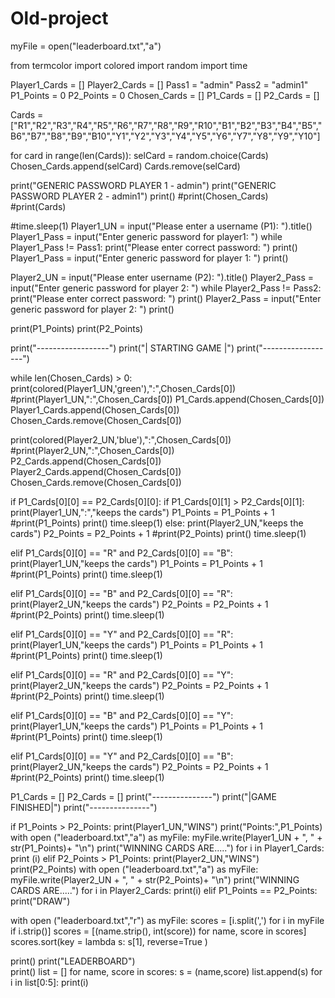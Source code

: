 # Old-project

myFile = open("leaderboard.txt","a")

from termcolor import colored
import random
import time

Player1_Cards = []
Player2_Cards = []
Pass1 = "admin"
Pass2 = "admin1"
P1_Points = 0
P2_Points = 0
Chosen_Cards = []
P1_Cards = []
P2_Cards = []

Cards =["R1","R2","R3","R4","R5","R6","R7","R8","R9","R10","B1","B2","B3","B4","B5","B6","B7","B8","B9","B10","Y1","Y2","Y3","Y4","Y5","Y6","Y7","Y8","Y9","Y10"]

for card in range(len(Cards)):
  selCard = random.choice(Cards)
  Chosen_Cards.append(selCard)
  Cards.remove(selCard)

print("GENERIC PASSWORD PLAYER 1 - admin")
print("GENERIC PASSWORD PLAYER 2 - admin1")
print()
#print(Chosen_Cards)
#print(Cards)

#time.sleep(1)
Player1_UN = input("Please enter a username (P1): ").title()
Player1_Pass = input("Enter generic password for player1: ")
while Player1_Pass != Pass1:
  print("Please enter correct password: ")
  print()
  Player1_Pass = input("Enter generic password for player 1: ")
  print()

Player2_UN = input("Please enter username (P2): ").title()
Player2_Pass = input("Enter generic password for player 2: ")
while Player2_Pass != Pass2:
  print("Please enter correct password: ")
  print()
  Player2_Pass = input("Enter generic password for player 2: ")
  print()

print(P1_Points)
print(P2_Points)

print("------------------")
print("| STARTING GAME |")
print("------------------")


while len(Chosen_Cards) > 0:
  print(colored(Player1_UN,'green'),":",Chosen_Cards[0])
  #print(Player1_UN,":",Chosen_Cards[0])
  P1_Cards.append(Chosen_Cards[0])
  Player1_Cards.append(Chosen_Cards[0])
  Chosen_Cards.remove(Chosen_Cards[0])

  print(colored(Player2_UN,'blue'),":",Chosen_Cards[0])
  #print(Player2_UN,":",Chosen_Cards[0])
  P2_Cards.append(Chosen_Cards[0])
  Player2_Cards.append(Chosen_Cards[0])
  Chosen_Cards.remove(Chosen_Cards[0])


  if P1_Cards[0][0] == P2_Cards[0][0]:
    if P1_Cards[0][1] > P2_Cards[0][1]:
      print(Player1_UN,":","keeps the cards")
      P1_Points = P1_Points + 1
      #print(P1_Points)
      print()
      time.sleep(1)
    else:
      print(Player2_UN,"keeps the cards")
      P2_Points = P2_Points + 1
      #print(P2_Points)
      print()
      time.sleep(1)

  elif P1_Cards[0][0] == "R" and P2_Cards[0][0] == "B":
    print(Player1_UN,"keeps the cards")
    P1_Points = P1_Points + 1
    #print(P1_Points)
    print()
    time.sleep(1)

  elif P1_Cards[0][0] == "B" and P2_Cards[0][0] == "R":
    print(Player2_UN,"keeps the cards")
    P2_Points = P2_Points + 1
    #print(P2_Points)
    print()
    time.sleep(1)

  elif P1_Cards[0][0] == "Y" and P2_Cards[0][0] == "R":
    print(Player1_UN,"keeps the cards")
    P1_Points = P1_Points + 1
    #print(P1_Points)
    print()
    time.sleep(1)

  elif P1_Cards[0][0] == "R" and P2_Cards[0][0] == "Y":
    print(Player2_UN,"keeps the cards")
    P2_Points = P2_Points + 1
    #print(P2_Points)
    print()
    time.sleep(1)

  elif P1_Cards[0][0] == "B" and P2_Cards[0][0] == "Y":
    print(Player1_UN,"keeps the cards")
    P1_Points = P1_Points + 1
    #print(P1_Points)
    print()
    time.sleep(1)

  elif P1_Cards[0][0] == "Y" and P2_Cards[0][0] == "B":
    print(Player2_UN,"keeps the cards")
    P2_Points = P2_Points + 1
    #print(P2_Points)
    print()
    time.sleep(1)

  P1_Cards = []
  P2_Cards = []
print("---------------")
print("|GAME FINISHED|")
print("---------------")

if P1_Points > P2_Points:
  print(Player1_UN,"WINS")
  print("Points:",P1_Points)
  with open ("leaderboard.txt","a") as myFile:
    myFile.write(Player1_UN + ", " + str(P1_Points)+ "\n")
    print("WINNING CARDS ARE.....")
  for i in Player1_Cards:
    print (i)
elif P2_Points > P1_Points:
  print(Player2_UN,"WINS")
  print(P2_Points)
  with open ("leaderboard.txt","a") as myFile:
    myFile.write(Player2_UN + ", " + str(P2_Points)+ "\n")
    print("WINNING CARDS ARE.....")
  for i in Player2_Cards:
    print(i)
elif P1_Points == P2_Points:
  print("DRAW")

with open ("leaderboard.txt","r") as myFile:
  scores = [i.split(',') for i in myFile if i.strip()]
scores = [(name.strip(), int(score)) for name, score in scores]
scores.sort(key = lambda s: s[1], reverse=True )

print()
print("LEADERBOARD")  
print()
list = []
for name, score in scores:
  s = (name,score)
  list.append(s)
for i in list[0:5]:
  print(i)
  

